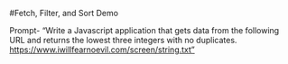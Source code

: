#Fetch, Filter, and Sort Demo

Prompt- “Write a Javascript application that gets data from the following URL and returns the lowest three integers with no duplicates.
  https://www.iwillfearnoevil.com/screen/string.txt”
